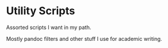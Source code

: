 Utility Scripts
===============

Assorted scripts I want in my path.

Mostly pandoc filters and other stuff I use for academic writing.
